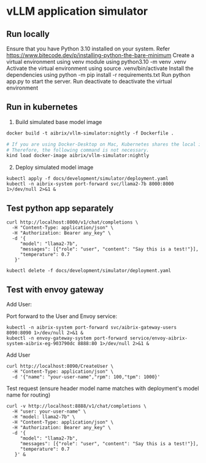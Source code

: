 # vLLM application simulator

## Run locally

Ensure that you have Python 3.10 installed on your system. Refer https://www.bitecode.dev/p/installing-python-the-bare-minimum
Create a virtual environment using venv module using python3.10 -m venv .venv
Activate the virtual environment using source .venv/bin/activate
Install the dependencies using python -m pip install -r requirements.txt
Run python app.py to start the server.
Run deactivate to deactivate the virtual environment

## Run in kubernetes

1. Build simulated base model image
```dockerfile
docker build -t aibrix/vllm-simulator:nightly -f Dockerfile .

# If you are using Docker-Desktop on Mac, Kubernetes shares the local image repository with Docker.
# Therefore, the following command is not necessary.
kind load docker-image aibrix/vllm-simulator:nightly
```

2. Deploy simulated model image
```shell
kubectl apply -f docs/development/simulator/deployment.yaml
kubectl -n aibrix-system port-forward svc/llama2-7b 8000:8000 1>/dev/null 2>&1 &
```

## Test python app separately

```shell
curl http://localhost:8000/v1/chat/completions \
  -H "Content-Type: application/json" \
  -H "Authorization: Bearer any_key" \
  -d '{
     "model": "llama2-7b",
     "messages": [{"role": "user", "content": "Say this is a test!"}],
     "temperature": 0.7
   }'
```

```shell
kubectl delete -f docs/development/simulator/deployment.yaml
```

## Test with envoy gateway

Add User:


Port forward to the User and Envoy service:
```shell
kubectl -n aibrix-system port-forward svc/aibrix-gateway-users 8090:8090 1>/dev/null 2>&1 &
kubectl -n envoy-gateway-system port-forward service/envoy-aibrix-system-aibrix-eg-903790dc 8888:80 1>/dev/null 2>&1 &
```

Add User
```shell
curl http://localhost:8090/CreateUser \
  -H "Content-Type: application/json" \
  -d '{"name": "your-user-name","rpm": 100,"tpm": 1000}'
```

Test request (ensure header model name matches with deployment's model name for routing)
```shell
curl -v http://localhost:8888/v1/chat/completions \
  -H "user: your-user-name" \
  -H "model: llama2-7b" \
  -H "Content-Type: application/json" \
  -H "Authorization: Bearer any_key" \
  -d '{
     "model": "llama2-7b",
     "messages": [{"role": "user", "content": "Say this is a test!"}],
     "temperature": 0.7
   }' &